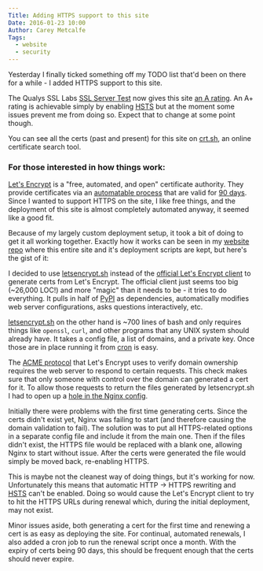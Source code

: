 ```yaml
---
Title: Adding HTTPS support to this site
Date: 2016-01-23 10:00
Author: Carey Metcalfe
Tags:
  - website
  - security
---
```


Yesterday I finally ticked something off my TODO list that'd been on there for a while - I added
HTTPS support to this site.

The Qualys SSL Labs [SSL Server Test][] now gives this site [an A rating][]. An A+ rating is
achievable simply by enabling [HSTS][] but at the moment some issues prevent me from doing so.
Expect that to change at some point though.

You can see all the certs (past and present) for this site on [crt.sh][], an online certificate
search tool.

### For those interested in how things work:

[Let's Encrypt][] is a "free, automated, and open" certificate authority. They provide certificates
via an [automatable process][] that are valid for [90 days][]. Since I wanted to support HTTPS on
the site, I like free things, and the deployment of this site is almost completely automated anyway,
it seemed like a good fit.

Because of my largely custom deployment setup, it took a bit of doing to get it all working
together. Exactly how it works can be seen in my [website repo][] where this entire site and it's
deployment scripts are kept, but here's the gist of it:

I decided to use [letsencrypt.sh][] instead of the [official Let's Encrypt client][] to generate
certs from Let's Encrypt. The official client just seems too big (~26,000 LOC!) and more "magic"
than it needs to be - it tries to do everything. It pulls in half of [PyPI][] as dependencies,
automatically modifies web server configurations, asks questions interactively, etc.

[letsencrypt.sh][] on the other hand is ~700 lines of bash and only requires things like `openssl`,
`curl`, and other programs that any UNIX system should already have. It takes a config file, a list
of domains, and a private key. Once those are in place running it from [cron][] is easy.

The [ACME protocol][] that Let's Encrypt uses to verify domain ownership requires the web server to
respond to certain requests. This check makes sure that only someone with control over the domain
can generated a cert for it. To allow those requests to return the files generated by letsencrypt.sh
I had to open up a [hole in the Nginx config][].

Initially there were problems with the first time generating certs. Since the certs didn't exist
yet, Nginx was failing to start (and therefore causing the domain validation to fail). The solution
was to put all HTTPS-related options in a separate config file and include it from the main one.
Then if the files didn't exist, the HTTPS file would be replaced with a blank one, allowing Nginx to
start without issue. After the certs were generated the file would simply be moved back, re-enabling
HTTPS.

This is maybe not the cleanest way of doing things, but it's working for now. Unfortunately this
means that automatic HTTP -> HTTPS rewriting and [HSTS][] can't be enabled. Doing so would cause the
Let's Encrypt client to try to hit the HTTPS URLs during renewal which, during the initial
deployment, may not exist.

Minor issues aside, both generating a cert for the first time and renewing a cert is as easy as
deploying the site. For continual, automated renewals, I also added a cron job to run the renewal
script once a month. With the expiry of certs being 90 days, this should be frequent enough that the
certs should never expire.

 [SSL Server Test]: https://www.ssllabs.com/ssltest/index.html
 [an A rating]: https://www.ssllabs.com/ssltest/analyze.html?d=cmetcalfe.ca
 [HSTS]: https://en.wikipedia.org/wiki/HTTP_Strict_Transport_Security
 [crt.sh]: https://crt.sh/?q=cmetcalfe.ca&iCAID=7395
 [Let's Encrypt]: https://letsencrypt.org/
 [automatable process]: https://letsencrypt.org/howitworks/technology/
 [90 days]: https://letsencrypt.org/2015/11/09/why-90-days.html
 [website repo]: https://github.com/pR0Ps/website
 [letsencrypt.sh]: https://github.com/lukas2511/letsencrypt.sh
 [official Let's Encrypt client]: https://github.com/letsencrypt/letsencrypt
 [PyPI]: https://pypi.python.org/pypi
 [cron]: https://en.wikipedia.org/wiki/Cron
 [ACME protocol]: https://github.com/letsencrypt/acme-spec
 [hole in the Nginx config]: https://github.com/pR0Ps/website/blob/f9d7583365bc0279ffe8d1fe2402494f00673da5/web_config/nginx/www.conf#L60-L63
